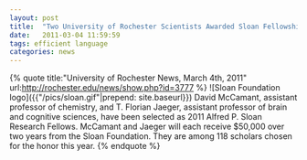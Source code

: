 ```yaml
---
layout: post
title:  "Two University of Rochester Scientists Awarded Sloan Fellowships"
date:   2011-03-04 11:59:59
tags: efficient language
categories: news
---
```


{% quote title:"University of Rochester News, March 4th, 2011" url:http://rochester.edu/news/show.php?id=3777 %}
![Sloan Foundation logo]({{"/pics/sloan.gif"|prepend: site.baseurl}})
David McCamant, assistant professor of chemistry, and T. Florian Jaeger,
assistant professor of brain and cognitive sciences, have been selected as
2011 Alfred P. Sloan Research Fellows. McCamant and Jaeger will each receive
$50,000 over two years from the Sloan Foundation. They are among 118 scholars
chosen for the honor this year.
{% endquote %}
